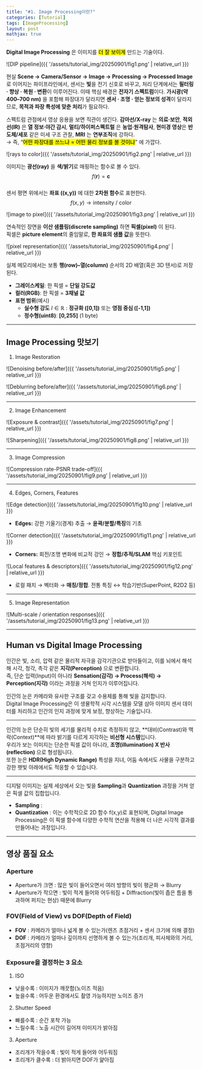 ```yaml
---
title: "#1. Image Processing이란?"
categories: [Tutorial]
tags: [ImageProcessing]
layout: post
mathjax: true
---
```


**Digital Image Processing** 은 이미지를 <mark>더 잘 보이게</mark> 만드는 기술이다.

![DIP pipeline]({{ '/assets/tutorial_img/20250901/fig1.png' | relative_url }})

현실 **Scene → Camera/Sensor → Image → Processing → Processed Image** 로 이어지는 파이프라인에서, 센서는 **빛**을 전기 신호로 바꾸고, 처리 단계에서는 **필터링 · 향상 · 복원 · 변환**이 이루어진다. 이때 핵심 배경은 **전자기 스펙트럼**이다. **가시광(약 400–700 nm)** 을 포함해 파장대가 달라지면 **센서 · 조명 · 얻는 정보의 성격**이 달라지므로, **목적과 파장 특성에 맞춘 처리**가 필요하다.

스펙트럼 관점에서 영상 응용을 보면 직관이 생긴다. **감마선/X-ray** 는 **의료·보안**, **적외선(IR)** 은 **열 정보·야간 감시**, **멀티/하이퍼스펙트럴** 은 **농업·원격탐사**, **현미경 영상**은 **반도체/세포** 같은 미세 구조 관찰, **MRI** 는 **연부조직**에 강하다.  
→ 즉, “<mark>어떤 파장대를 쓰느냐 = 어떤 물리 정보를 볼 것이냐</mark>” 에 가깝다.

![rays to color]({{ '/assets/tutorial_img/20250901/fig2.png' | relative_url }})

이미지는 **광선(ray)** 을 **색/밝기**로 매핑하는 함수로 볼 수 있다.  
$$f(\mathbf{r})=\mathbf{c}$$  
센서 평면 위에서는 **좌표 \((x,y)\)** 에 대한 **2차원 함수**로 표현한다.  
$$f(x,y)\rightarrow \text{intensity / color}$$

![image to pixel]({{ '/assets/tutorial_img/20250901/fig3.png' | relative_url }})

연속적인 장면을 **이산 샘플링(discrete sampling)** 하면 **픽셀(pixel)** 이 된다.  
픽셀은 **picture element**의 줄임말로, **한 좌표의 샘플 값**을 뜻한다.

![pixel representation]({{ '/assets/tutorial_img/20250901/fig4.png' | relative_url }})

실제 메모리에서는 보통 **행(row)–열(column)** 순서의 2D 배열(혹은 3D 텐서)로 저장된다.  
- **그레이스케일**: 한 픽셀 = **단일 강도값**  
- **컬러(RGB)**: 한 픽셀 = **3채널 값**  
- **표현 범위**(예시)  
  - **실수형 강도** $I \in \mathbb{R}$ : **정규화 \([0,1]\)** 또는 **영점 중심 \([-1,1]\)**  
  - **정수형(uint8)**: **\[0,255\]** (1 byte)

---

## Image Processing 맛보기

1) Image Restoration

![Denoising before/after]({{ '/assets/tutorial_img/20250901/fig5.png' | relative_url }})


![Deblurring before/after]({{ '/assets/tutorial_img/20250901/fig6.png' | relative_url }})


---

2) Image Enhancement

![Exposure & contrast]({{ '/assets/tutorial_img/20250901/fig7.png' | relative_url }})


![Sharpening]({{ '/assets/tutorial_img/20250901/fig8.png' | relative_url }})


---

3) Image Compression

![Compression rate-PSNR trade-off]({{ '/assets/tutorial_img/20250901/fig9.png' | relative_url }})

---

4) Edges, Corners, Features

![Edge detection]({{ '/assets/tutorial_img/20250901/fig10.png' | relative_url }})

- **Edges:** 강한 기울기(경계) 추출 → **윤곽/분할/특징**의 기초

![Corner detection]({{ '/assets/tutorial_img/20250901/fig11.png' | relative_url }})

- **Corners:** 회전/조명 변화에 비교적 강인 → **정합/추적/SLAM** 핵심 키포인트

![Local features & descriptors]({{ '/assets/tutorial_img/20250901/fig12.png' | relative_url }})

- 로컬 패치 → 벡터화 → **매칭/정합**. 전통 특징 ↔ 학습기반(SuperPoint, R2D2 등)

---

5) Image Representation

![Multi-scale / orientation responses]({{ '/assets/tutorial_img/20250901/fig13.png' | relative_url }})

---

## Human vs Digital Image Processing

인간은 빛, 소리, 압력 같은 물리적 자극을 감각기관으로 받아들이고, 이를 뇌에서 해석해 시각, 청각, 촉각 같은 **지각(Perception)** 으로 변환합니다.  
즉, 단순 입력(Input)이 아니라 **Sensation(감각) → Process(해석) → Perception(지각)** 이라는 과정을 거쳐 인지가 이루어집니다.   
  
인간의 눈은 카메라와 유사한 구조를 갖고 수용체를 통해 빛을 감지합니다.  
Digital Image Processing은 이 생물학적 시각 시스템을 모델 삼아 이미지 센서 데이터를 처리하고 인간의 인지 과정에 맞게 보정, 향상하는 기술입니다. 

---

인간의 눈은 단순히 빛의 세기를 물리적 수치로 측정하지 않고, **대비(Contrast)와 맥락(Context)**에 따라 밝기를 다르게 지각하는 **비선형 시스템**입니다.  
우리가 보는 이미지는 단순한 픽셀 값이 아니라, **조명(illumination) X 반사(reflection)** 으로 형성됩니다.  
또한 눈은 **HDR(High Dynamic Range)** 특성을 지녀, 어둠 속에서도 사물을 구분하고 강한 햇빛 아래에서도 적응할 수 있습니다.  

---

디지털 이미지는 실제 세상에서 오는 빛을 **Sampling**과 **Quantization** 과정을 거쳐 얻은 픽셀 값의 집합입니다. 
- **Sampling** : 
- **Quantization** : 
이는 수학적으로 2D 함수 f(x,y)로 표현되며, Digital Image Processing은 이 픽셀 함수에 다양한 수학적 연산을 적용해 더 나은 시각적 결과를 만들어내는 과정입니다.  

---
## 영상 품질 요소

### Aperture  
- Aperture가 크면 : 많은 빛이 들어오면서 여러 방향의 빛이 평균화 → Blurry
- Aperture가 작으면 : 빛이 적게 들어와 어두워짐 + Diffraction(빛이 좁은 틈을 통과하며 퍼지는 현상) 때문에 Blurry  

### FOV(Field of View) vs DOF(Depth of Field)  
- **FOV** : 카메라가 얼마나 넓게 볼 수 있는가(렌즈 초점거리 + 센서 크기에 의해 결정)  
- **DOF** : 카메라가 얼마나 깊이까지 선명하게 볼 수 있는가(조리개, 피사체와의 거리, 초점거리의 영향)  

### Exposure을 결정하는 3 요소  
1. ISO  
  - 낮을수록 : 이미지가 깨끗함(노이즈 적음)  
  - 높을수록 : 어두운 환경에서도 촬영 가능하지만 노이즈 증가  

2. Shutter Speed  
  - 빠를수록 : 순간 포착 가능  
  - 느릴수록 : 노출 시간이 길어져 이미지가 밝아짐  

3. Aperture  
  - 조리개가 작을수록 : 빛이 적게 들어와 어두워짐
  - 조리개가 클수록 : 더 밝아지면 DOF가 얉아짐  


